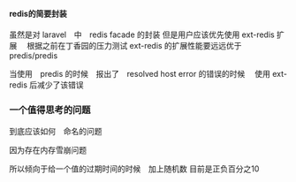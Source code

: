 ####  redis的简要封装
虽然是对 laravel　中　redis facade 的封装
但是用户应该优先使用 ext-redis 扩展　
根据之前在丁香园的压力测试 ext-redis 的扩展性能要远远优于 predis/predis

当使用　predis 的时候　报出了　resolved host error 的错误的时候　
使用 ext-redis 后减少了该错误





###  一个值得思考的问题　 

到底应该如何　命名的问题

因为存在内存雪崩问题

所以倾向于给一个值的过期时间的时候　加上随机数  目前是正负百分之10



